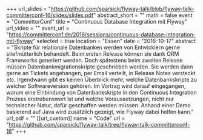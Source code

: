 +++
url_slides = "https://github.com/sparsick/flyway-talk/blob/flyway-talk-committerconf-16/slides/slides.pdf"
abstract_short = ""
math = false
event = "CommitterConf"
title = "Continuous Database Integration mit Flyway"
url_video = ""
event_url = "https://committerconf.de/2016/sessions/continuous-database-integration-mit-flyway"
selected = true
location = "Essen"
date = "2016-10-17"
abstract = "Skripte für relationale Datenbanken werden von Entwicklern gerne stiefmütterlich behandelt. Beim ersten Release können sie dank ORM Frameworks generiert werden. Doch spätestens beim zweiten Release müssen Datenbankmigrationskripte geschrieben werden. Sie werden dann gerne an Tickets angehangen, per Email verteilt, in Release Notes versteckt etc. Irgendwann gibt es keinen Überblick mehr, welche Datenbankskripte zu welcher Softwareversion gehören. Im Vortrag wird darauf eingegangen, warum eine Einbindung von Datenbankskripte in den Continuous Integration Prozess erstrebenswert ist und welche Voraussetzungen, nicht nur technischer Natur, dafür geschaffen werden müssen. Anhand einer Demo basierend auf Java wird zusätzlich gezeigt, wie Flyway dabei helfen kann."
url_pdf = ""
[[url_custom]]
name = "Code"
url = "https://github.com/sparsick/flyway-talk/tree/flyway-talk-committerconf-16"
+++

